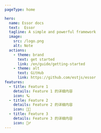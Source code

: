 ```yaml
---
pageType: home

hero:
  name: Essor docs
  text:  Essor
  tagline: A simple and powerful framework
  image:
    src: /logo.png
    alt: Note
  actions:
    - theme: brand
      text: get started
      link: /en/guide/getting-started
    - theme: alt
      text: GitHub
      link: https://github.com/estjs/essor
features:
  - title: Feature 1
    details: Feature 1 的详细内容
    icon: 🪐
  - title: Feature 2
    details: Feature 2 的详细内容
    icon: 🧑🏻
  - title: Feature 3
    details: Feature 3 的详细内容
    icon: 🏃‍♂️
---
```

